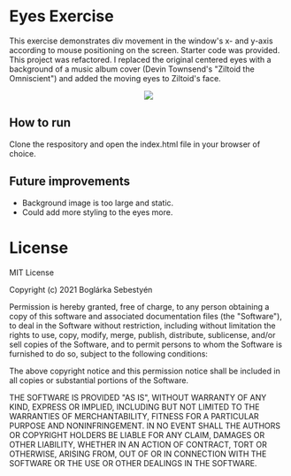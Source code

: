# Eyes Exercise
This exercise demonstrates div movement in the window's x- and y-axis according to mouse positioning on the screen. Starter code was provided. This project was refactored. I replaced the original centered eyes with a background of a music album cover (Devin Townsend's "Ziltoid the Omniscient") and added the moving eyes to Ziltoid's face.


<p align="center">
<img src="https://media.giphy.com/media/1cJENkOW9kEbwAYqvq/giphy.gif?cid=790b76117e9e9e27fc79c5af5692d4445711e435fa9dfedb&rid=giphy.gif&ct=g"
</p>


## How to run

Clone the respository and open the index.html file in your browser of choice. 

## Future improvements
* Background image is too large and static. 
* Could add more styling to the eyes more.


# License
MIT License

Copyright (c) 2021 Boglárka Sebestyén

Permission is hereby granted, free of charge, to any person obtaining a copy of this software and associated documentation files (the "Software"), to deal in the Software without restriction, including without limitation the rights to use, copy, modify, merge, publish, distribute, sublicense, and/or sell copies of the Software, and to permit persons to whom the Software is furnished to do so, subject to the following conditions:

The above copyright notice and this permission notice shall be included in all copies or substantial portions of the Software.

THE SOFTWARE IS PROVIDED "AS IS", WITHOUT WARRANTY OF ANY KIND, EXPRESS OR IMPLIED, INCLUDING BUT NOT LIMITED TO THE WARRANTIES OF MERCHANTABILITY, FITNESS FOR A PARTICULAR PURPOSE AND NONINFRINGEMENT. IN NO EVENT SHALL THE AUTHORS OR COPYRIGHT HOLDERS BE LIABLE FOR ANY CLAIM, DAMAGES OR OTHER LIABILITY, WHETHER IN AN ACTION OF CONTRACT, TORT OR OTHERWISE, ARISING FROM, OUT OF OR IN CONNECTION WITH THE SOFTWARE OR THE USE OR OTHER DEALINGS IN THE SOFTWARE.
